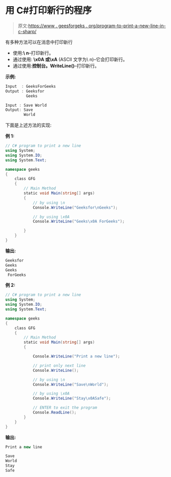 # 用 C#打印新行的程序

> 原文:[https://www . geesforgeks . org/program-to-print-a-new-line-in-c-sharp/](https://www.geeksforgeeks.org/program-to-print-a-new-line-in-c-sharp/)

有多种方法可以在消息中打印新行

*   使用:**\ n**–打印新行。
*   通过使用: **\x0A 或\xA** (ASCII 文字为\ n)–它会打印新行。
*   通过使用:**控制台。WriteLine()**–打印新行。

**示例:**

```cs
Input  : GeeksForGeeks
Output : Geeksfor
         Geeks

Input : Save World
Output: Save
        World

```

下面是上述方法的实现:

**例 1:**

```cs
// C# program to print a new line
using System;
using System.IO;
using System.Text;

namespace geeks
{
    class GFG
    {
        // Main Method 
        static void Main(string[] args)
        {
            // by using \n
            Console.WriteLine("Geeksfor\nGeeks");

            // by using \x0A
            Console.WriteLine("Geeks\x0A ForGeeks");

        }
    }
}
```

**输出:**

```cs
Geeksfor
Geeks
Geeks
 ForGeeks

```

**例 2:**

```cs
// C# program to print a new line
using System;
using System.IO;
using System.Text;

namespace geeks
{
    class GFG
    {
        // Main Method 
        static void Main(string[] args)
        {

            Console.WriteLine("Print a new line");

            // print only next line
            Console.WriteLine();

            // by using \n
            Console.WriteLine("Save\nWorld");

            // by using \x0A
            Console.WriteLine("Stay\x0ASafe");

            // ENTER to exit the program
            Console.ReadLine();
        }
    }
}
```

**输出:**

```cs
Print a new line

Save
World
Stay
Safe

```